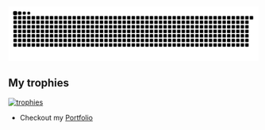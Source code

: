 [![Snake animation](https://raw.githubusercontent.com/ardszsantos/ardszsantos/output/snake.svg)](https://github.com/ardszsantos/ardszsantos)



## My trophies
[![trophies](https://github-profile-trophy.vercel.app/?username=ardszsantos&theme=onedark)](https://github.com/ryo-ma/github-profile-trophy)


- Checkout my [Portfolio](https://portifolio-senai.vercel.app/)


